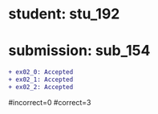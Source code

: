 # student: stu_192
# submission: sub_154

```diff
+ ex02_0: Accepted
+ ex02_1: Accepted
+ ex02_2: Accepted
```
#incorrect=0
#correct=3

